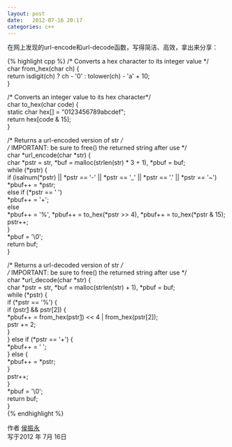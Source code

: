 ```yaml
---
layout: post
date:   2012-07-16 20:17
categories: c++
---
```


在网上发现的url-encode和url-decode函数，写得简洁、高效，拿出来分享：

{% highlight cpp %}
/* Converts a hex character to its integer value */  
char from_hex(char ch) {  
  return isdigit(ch) ? ch - '0' : tolower(ch) - 'a' + 10;  
}  
  
/* Converts an integer value to its hex character*/  
char to_hex(char code) {  
  static char hex[] = "0123456789abcdef";  
  return hex[code & 15];  
}  
  
/* Returns a url-encoded version of str */  
/* IMPORTANT: be sure to free() the returned string after use */  
char *url_encode(char *str) {  
  char *pstr = str, *buf = malloc(strlen(str) * 3 + 1), *pbuf = buf;  
  while (*pstr) {  
    if (isalnum(*pstr) || *pstr == '-' || *pstr == '_' || *pstr == '.' || *pstr == '~')   
      *pbuf++ = *pstr;  
    else if (*pstr == ' ')   
      *pbuf++ = '+';  
    else   
      *pbuf++ = '%', *pbuf++ = to_hex(*pstr >> 4), *pbuf++ = to_hex(*pstr & 15);  
    pstr++;  
  }  
  *pbuf = '\0';  
  return buf;  
}  
  
/* Returns a url-decoded version of str */  
/* IMPORTANT: be sure to free() the returned string after use */  
char *url_decode(char *str) {  
  char *pstr = str, *buf = malloc(strlen(str) + 1), *pbuf = buf;  
  while (*pstr) {  
    if (*pstr == '%') {  
      if (pstr[1] && pstr[2]) {  
        *pbuf++ = from_hex(pstr[1]) << 4 | from_hex(pstr[2]);  
        pstr += 2;  
      }  
    } else if (*pstr == '+') {   
      *pbuf++ = ' ';  
    } else {  
      *pbuf++ = *pstr;  
    }  
    pstr++;  
  }  
  *pbuf = '\0';  
  return buf;  
}  
{% endhighlight %}


作者 [侯振永][1]     
写于2012 年 7月 16日

[1]: https://zhenyonghou.github.io/